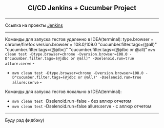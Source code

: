 ## <p align="center"> CI/CD Jenkins + Cucumber Project</p>
___
Ссылка на проекты [Jenkins](http://149.154.71.152:8082/job/IBS_FullStackQA/job/2024-02/job/FazlyakhmetovDA/)
___
Команды для запуска тестов удаленно в IDEA(terminal):
type.browser = chrome/firefox
version.browser = 108.0/109.0
"cucumber.filter.tags=(@all)"
"cucumber.filter.tags=(@jdbc)"
"cucumber.filter.tags=(@jdbc or @all)"
`mvn clean test -Dtype.browser=chrome -Dversion.browser=108.0 -D"cucumber.filter.tags=(@jdbc or @all)" -Dselenoid.run=true allure:serve` - 
- `mvn clean test -Dtype.browser=chrome -Dversion.browser=108.0 -D"cucumber.filter.tags=(@jdbc or @all)" -Dselenoid.run=true allure:serve` -

Команды для запуска тестов локально в IDEA(terminal):
- `mvn clean test` -Dselenoid.run=false - без аллюр отчетом
- `mvn clean test` -Dselenoid.run=false allure:serve - с аллюр отчетом
___

Буду рад фидбэку)
